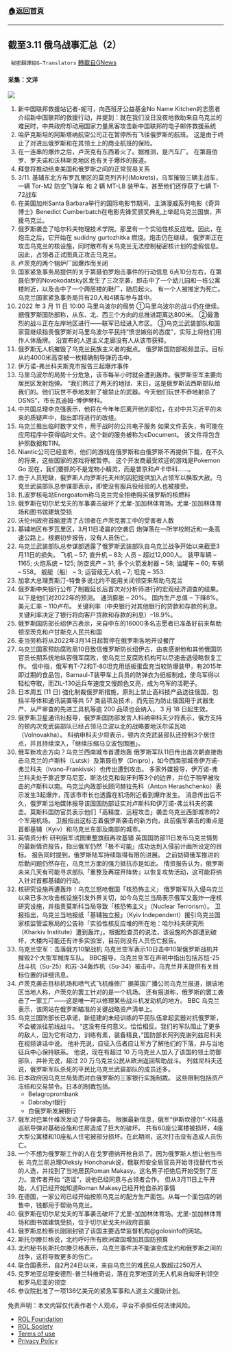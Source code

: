 ###  [:house:返回首頁](https://github.com/ourhimalayas/txt)
---


## 截至3.11 俄乌战事汇总（2）
` 秘密翻譯組G-Translators` [轉載自GNews](https://gnews.org/zh-hans/2144067/)

#### 采集：文洋
![](https://assets.gnews.org/wp-content/uploads/2022/03/a53ed5f3-8efd-44cc-a5db-8cf97bfa899d-2.jpg)
1. 新中国联邦救援站记者-妮可，向西班牙公益基金No Name Kitchen的志愿者介绍新中国联邦的救援行动，并提到：就在我们没日没夜地救助来自乌克兰的难民时，中共政府却动用国家力量黑客攻击新中国联邦的电子邮件救援系统
2. 哈萨克斯坦的阿斯塔纳航空公司正在暂停所有飞往俄罗斯的航班。
这是由于终止了对进出俄罗斯和在其领土上的商业航班的保险。
3. 在一连串的爆炸之后，卢茨克有东西着火了。据推测，是汽车厂。
在第聂伯罗、罗夫诺和沃林斯克地区也有关于爆炸的报道。
4. 拜登将推动结束美国和俄罗斯之间的正常贸易关系
5. 3/11. 基辅东北方布罗瓦里区的莫克列齐村(Mokrets)，乌军摧毁三辆主战车，一辆 Tor-M2 防空飞弹车 和 2 辆 MT-LB 装甲车，甚至他们还俘获了七辆 T-72战车
6. 在美国加州Santa Barbara举行的国际电影节期间，主演漫威系列电影《奇异博士》Benedict Cumberbatch在电影先锋奖颁奖典礼上举起乌克兰国旗，声援乌克兰。
7. 俄罗斯袭击了哈尔科夫物理技术学院。那里有一个实验性核反应堆。因此，在炮击之后，它开始在 sudidny gurtozhitka 燃烧。炮击仍在继续。
俄罗斯正在攻击乌克兰的核设施，同时散布有关乌克兰无法控制秘密核计划的虚假信息。因此，占领者正试图真正攻击乌克兰。
8. 卢茨克的两个锅炉厂因爆炸而关闭
9. 国家紧急事务局提供的关于第聂伯罗炮击事件的行动信息
6点10分左右，在第聂伯罗的Novokodatsky区发生了三次空袭，即击中了一个幼儿园和一栋公寓楼附近，以及击中了一个两层楼的鞋厂，随后起火。
有一个人被推定为死亡。乌克兰国家紧急事务局共有20人和4辆车参与其中。
10. 2022 年 3 月 11 日 10:00 马里乌波尔的局势
①马里乌波尔的战斗仍在继续。 据俄罗斯国防部称，从东、北、西三个方向的总推进距离达800米。
②最激烈的战斗正在左岸地区进行——联军已经进入市区。
③乌克兰武装部队和国家营继续指责俄罗斯对马里乌波尔平民持“愤世嫉俗的态度”，实际上将他们用作人体盾牌。 沿宣布的人道主义走廊没有人从该市获释。
11. 俄罗斯无人机摧毁了乌克兰民族主义者的据点。
俄罗斯国防部视频显示。目标从约4000米高空被一枚精确制导弹药击中。
12. 伊万诺-弗兰科夫斯克市报告三起爆炸事件
13. 马里乌波尔的局势十分危急，该市每半小时就会遭到轰炸。俄罗斯空军主要向居民区发射炮弹。
“我们熬过了两天的地狱、末日，这是俄罗斯法西斯部队给我们的。他们玩世不恭地发射了被禁止的武器。今天他们玩世不恭地射杀了DSNS”，市长瓦迪姆-博伊琴科。
14. 中共国总理李克强表示，他将在今年年后离开他的职位，在对中共习近平的未来的质疑声中，指出即将进行的改组。
15. 乌克兰推出临时数字文件，用于战时的公共电子服务
如果文件丢失，有可能在应用程序中获得临时文件。这个新的服务被称为єDocument。
该文件将包含护照数据和TIN。
16. Niantic公司已经宣布，他们的游戏在俄罗斯和白俄罗斯不再提供下载，在不久的将来，这些国家的游戏将被暂停。
这个开发商最受欢迎的游戏是Pokemon Go
现在，我们要抓的不是宠物小精灵，而是普京和卢卡申科……。
17. 由于人员短缺，俄罗斯人向罗斯托夫州的囚犯提供加入占领军以换取大赦。乌克兰武装部队总参谋部表示，即使没有服兵役经验的人也被接受。
18. 扎波罗核电站Energoatom称乌克兰完全拒绝购买俄罗斯的核燃料
19. 俄罗斯在切尔尼戈夫的军事袭击破坏了尤里-加加林体育场。尤里-加加林体育场和图书馆建筑受损
20. 沃伦州政府首脑澄清了占领者在卢茨克罢工中的受害者人数
21. 基辅地区布罗瓦里区，3月11日凌晨的空袭后
炮弹落在一所学校附近和一条高速公路上。根据初步报告，没有人员伤亡。
22. 乌克兰武装部队总参谋部透露了俄罗斯武装部队自乌克兰战争开始以来截至3月11日的损失。
飞机 – 57;
直升机 – 83;
人员 – 超过12,000人。
装甲车辆 – 1165;
火炮系统 – 125;
防空资产 – 31;
多个火箭发射器 – 58;
油罐车 – 60;
车辆 – 558。
舰艇（船） – 3;
运营级无人机 – 7;
坦克 – 353.
23. 加拿大总理贾斯汀-特鲁多说北约不能用关闭领空来帮助乌克兰
24. 俄罗斯中央银行公布了制裁延长后首次对分析师进行的宏观经济调查的结果。以下是他们对2022年的预测。
通货膨胀 – 20%。
国内生产总值 – 下降8%。
美元汇率 – 110卢布。
关键利率（中央银行对其他银行的贷款和存款的利息。关键利率决定了银行将向客户贷款和存款的利息）–18.9%。
25. 俄罗斯国防部长绍伊古表示，来自中东的16000多名志愿者已准备好前来帮助顿涅茨克和卢甘斯克人民共和国
26. 麦当劳称将从2022年3月14日起暂停在俄罗斯各地开设餐厅
27. 乌克兰国家预防腐败局10日致信俄罗斯防长绍伊古，由衷感谢他和其他俄国防官员长期系统地纵容俄军腐败，使乌克兰反腐败机构可以尽速击退侵略恢复工作。
信中指，俄军有T-72和T-80坦克用纸板蛋盘充当软防爆装甲，有2015年即过期的食品包，Barnaul-T装甲车上兵员的防弹衣为纸板制成，使乌军得以轻松夺取，而ZIL-130运兵车速度又慢颜色又亮，成为乌军的活靶子。
28. 日本周五 (11 日) 強化制裁俄罗斯措施，原則上禁止高科技产品送往俄国，包括半导体和通讯装置等共 57 类品项及技术，而先前为防止俄国用于武器生产、从严审查的先进工具机等逾 200 品项也会纳入， 3 月 18 日起生效。
29. 俄罗斯卫星通讯社报导，俄罗斯国防部发言人科纳申科夫少将表示，俄方支持的顿内次克武装部队已经占领马立波以北的战略要地沃尔诺瓦哈（Volnovakha）。
科纳申科夫少将表示，顿内次克武装部队还控制3个居住点，并且持续深入，「继续压缩马立波包围圈」。
30. 俄军新攻击方向？乌克兰西南城市首遭炮轰
俄罗斯军队11日传出首次朝直接炮击乌克兰的卢斯科（Lutsk）及第聂伯罗（Dnipro），如今西南部城市伊万诺-弗兰科夫（Ivano-Frankivsk）也传出遭到攻击。
多家外媒报导，伊万诺-弗兰科夫处于靠近罗马尼亚、斯洛伐克和匈牙利等3个的边界，并位于稍早被攻击的卢斯科以南。乌克兰内政部长顾问赫拉先科（Anton Herashchenko）表示发生3起爆炸，而该市市长也透露在机场附近看到爆炸发生。
消息传出后不久，俄罗斯当地媒体报导该国国防部证实对卢斯科和伊万诺-弗兰科夫的袭击。莫斯科国防官员表示他们「高精度、远程攻击」袭击乌克兰西部城市的2个军用机场。
卫报指出这标志着俄罗斯袭击的新方向，此前俄军袭击的重点是首都基辅（Kyiv）和乌克兰东部及南部的城市。
31. 英情资分析 研判俄军试图重整旗鼓再攻基辅
英国国防部11日发布乌克兰情势的最新情资报告，指出俄军仍然「极不可能」成功达到入侵前计画所设定的目标。
报告同时提到，俄罗斯陆军持续取得有限的进展。
之前妨碍俄军推进的后勤问题仍然存在，乌克兰方面的强力抵抗亦是如此。
情资报告认为，俄罗斯未来几天有可能寻求部队「重整及再摆开阵势」以恢复攻势活动，这可能将纳入针对首都基辅的行动。
32. 核研究设施再遭轰炸！乌克兰怒呛俄国「核恐怖主义」
俄罗斯军队入侵乌克兰以来已多次攻击核设施引发外界关切，如今乌克兰当局表示俄军又轰炸一座核研究设施，并指责莫斯科当局导致「核恐怖主义」（Nuclear Terrorism）。
卫报指出，乌克兰当地报纸「基辅独立报」（Kyiv Independent）援引乌克兰国家核监管监察局的公告称「实验性核反应堆的所在地：哈尔科夫研究所（Kharkiv Institute）遭到轰炸」。根据检查员的说法，该设施的外部遭到破坏，大楼内可能还有许多实验室，目前则没有人员伤亡报告。
33. 乌克兰空军：击落俄方10架战机
乌克兰空军表示10日击中10架俄罗斯战机并摧毁2个大型军械库车队。
BBC报导，乌克兰空军在声明中指出包括苏恺-25战斗机（Su-25）和苏-34轰炸机（Su-34）被击中，乌克兰并未提供有关目标位置的详细讯息。
34. 卢茨克袭击目标机场和喷气式飞机维修厂
据英国广播公司乌克兰报道，据该地区当地人称，卢茨克的罢工针对的是一个机场。
还有报道称，俄罗斯的罢工袭击了一家工厂——这是唯一可以修理某些战斗机发动机的地方。
BBC 乌克兰表示，该网站在俄罗斯瞄准的关键战略资产清单上。
35. 乌克兰国防部长已承诺，新组建的未经训练的平民队伍拿起武器对抗俄罗斯，不会被派往前线战斗。
“这没有任何意义。恰恰相反。我们的军队阻止了更多的敌人，因为它有动力，训练有素，装备精良，”国防部长阿列克谢列兹尼科夫在视频讲话中说。
他补充说，应征入伍者应让军方了解他们的下落，并与当地征兵中心保持联系。
他说，现在有超过 10 万乌克兰人加入了该国的领土防御部队，并补充说，超过 20 万乌克兰公民从欧洲返回帮助战斗。
列兹尼科夫还说，俄罗斯军队杀死的平民比乌克兰武装部队的成员还多。
36. 日本政府因乌克兰局势而对白俄罗斯的三家银行实施制裁。
这些限制包括资产冻结和交易禁令。日本的制裁包括。
    - Belagroprombank
    - Dabrabyt银行
    - 白俄罗斯发展银行
37. 俄军对巴里什维茨发动了导弹袭击。
根据最新信息，俄军“伊斯坎德尔”-K陆基巡航导弹对基础设施和住房造成了巨大的破坏。
共有60座公寓楼被损坏，4座大型公寓楼和10座私人住宅被部分损坏。在此期间，这次打击没有造成人员伤亡。
38. 一个不想为俄罗斯工作的人在戈罗德纳开枪自杀了。因为俄罗斯人想让他当市长
乌克兰前总理Oleksiy Honcharuk说，俄联邦安全局官员开始寻找替代市长的人选，并找到了当地居民Roman Makasy。这名男子拒绝后开始受到了压力。宣传者开始 “造谣”，说他已经同意与占领者合作。 但从3月11日上午开始，人们已经开始知道Roman Makasy已经开枪自杀的事情
39. 在德国，一家公司已经开始按照乌克兰的配方生产面包。从每一个面包店的销售中，钱都用于帮助乌克兰。
40. 俄罗斯在切尔尼戈夫的军事袭击破坏了尤里-加加林体育场。尤里-加加林体育场和图书馆建筑受损，位于切尔尼戈夫州政府首脑
41. 俄罗斯总检察长刚刚封锁了该国主要选举监督机构@golosinfo的网站。
42. 斯托尔滕贝格说，北约呼吁所有欧洲盟国增加其国防预算
43. 北约秘书长斯托尔滕贝格表示，乌克兰事件决不能演变成北约和俄罗斯之间的战争，这将导致更多的伤亡。
44. 联合国表示，自2月24日以来，来自乌克兰的难民总人数超过250万人
45. 克罗地亚总理安德烈-普兰科维奇说，落在克罗地亚的无人机来自匈牙利领空和罗马尼亚的领空
46. 参议院批准了一项136亿美元的紧急军事和人道主义援助计划。


 

免责声明：本文内容仅代表作者个人观点，平台不承担任何法律风险。

- [ROL Foundation](https://rolfoundation.org/)
- [ROL Society](https://rolsociety.org/)
- [Terms of use](https://gnews.org/terms-of-use-3/)
- [Privacy Policy](https://gnews.org/privacy-policy/)
